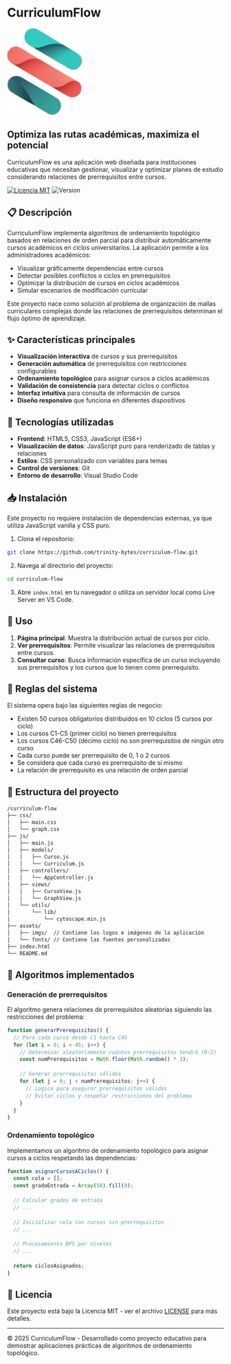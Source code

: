 # CurriculumFlow

![CurriculumFlow Logo](assets/imgs/logo-isotipo.png)

## Optimiza las rutas académicas, maximiza el potencial

CurriculumFlow es una aplicación web diseñada para instituciones educativas que necesitan gestionar, visualizar y optimizar planes de estudio considerando relaciones de prerrequisitos entre cursos.

[![Licencia MIT](https://img.shields.io/badge/Licencia-MIT-blue.svg)](LICENSE)
![Version](https://img.shields.io/badge/Version-1.0-green.svg)

## 📋 Descripción

CurriculumFlow implementa algoritmos de ordenamiento topológico basados en relaciones de orden parcial para distribuir automáticamente cursos académicos en ciclos universitarios. La aplicación permite a los administradores académicos:

- Visualizar gráficamente dependencias entre cursos
- Detectar posibles conflictos o ciclos en prerrequisitos
- Optimizar la distribución de cursos en ciclos académicos
- Simular escenarios de modificación curricular

Este proyecto nace como solución al problema de organización de mallas curriculares complejas donde las relaciones de prerrequisitos determinan el flujo óptimo de aprendizaje.

## ✨ Características principales

- **Visualización interactiva** de cursos y sus prerrequisitos
- **Generación automática** de prerrequisitos con restricciones configurables
- **Ordenamiento topológico** para asignar cursos a ciclos académicos
- **Validación de consistencia** para detectar ciclos o conflictos
- **Interfaz intuitiva** para consulta de información de cursos
- **Diseño responsivo** que funciona en diferentes dispositivos

## 🔧 Tecnologías utilizadas

- **Frontend**: HTML5, CSS3, JavaScript (ES6+)
- **Visualización de datos**: JavaScript puro para renderizado de tablas y relaciones
- **Estilos**: CSS personalizado con variables para temas
- **Control de versiones**: Git
- **Entorno de desarrollo**: Visual Studio Code

## 📥 Instalación

Este proyecto no requiere instalación de dependencias externas, ya que utiliza JavaScript vanilla y CSS puro.

1. Clona el repositorio:

```sh
git clone https://github.com/trinity-bytes/curriculum-flow.git
```

2. Navega al directorio del proyecto:

```sh
cd curriculum-flow
```

3. Abre `index.html` en tu navegador o utiliza un servidor local como Live Server en VS Code.

## 🚀 Uso

1. **Página principal**: Muestra la distribución actual de cursos por ciclo.
2. **Ver prerrequisitos**: Permite visualizar las relaciones de prerrequisitos entre cursos.
3. **Consultar curso**: Busca información específica de un curso incluyendo sus prerrequisitos y los cursos que lo tienen como prerrequisito.

## 📜 Reglas del sistema

El sistema opera bajo las siguientes reglas de negocio:

- Existen 50 cursos obligatorios distribuidos en 10 ciclos (5 cursos por ciclo)
- Los cursos C1-C5 (primer ciclo) no tienen prerrequisitos
- Los cursos C46-C50 (décimo ciclo) no son prerrequisitos de ningún otro curso
- Cada curso puede ser prerrequisito de 0, 1 o 2 cursos
- Se considera que cada curso es prerrequisito de sí mismo
- La relación de prerrequisito es una relación de orden parcial

## 📂 Estructura del proyecto

```
/curriculum-flow
├── css/
│   ├── main.css
│   └── graph.css
├── js/
│   ├── main.js
│   ├── models/
│   │   ├── Curso.js
│   │   └── Curriculum.js
│   ├── controllers/
│   │   └── AppController.js
│   ├── views/
│   │   ├── CursoView.js
│   │   └── GraphView.js
│   └── utils/
│       └── lib/
│           └── cytoscape.min.js
├── assets/
│   ├── imgs/  // Contiene los logos e imágenes de la aplicación
│   └── fonts/ // Contiene las fuentes personalizadas
├── index.html
└── README.md
```

## 🧮 Algoritmos implementados

### Generación de prerrequisitos

El algoritmo genera relaciones de prerrequisitos aleatorias siguiendo las restricciones del problema:

```javascript
function generarPrerequisitos() {
  // Para cada curso desde C1 hasta C45
  for (let i = 0; i < 45; i++) {
    // Determinar aleatoriamente cuántos prerrequisitos tendrá (0-2)
    const numPrerequisitos = Math.floor(Math.random() * 3);

    // Generar prerrequisitos válidos
    for (let j = 0; j < numPrerequisitos; j++) {
      // Lógica para asegurar prerrequisitos válidos
      // Evitar ciclos y respetar restricciones del problema
    }
  }
}
```

### Ordenamiento topológico

Implementamos un algoritmo de ordenamiento topológico para asignar cursos a ciclos respetando las dependencias:

```javascript
function asignarCursosACiclos() {
  const cola = [];
  const gradoEntrada = Array(50).fill(0);

  // Calcular grados de entrada
  // ...

  // Inicializar cola con cursos sin prerrequisitos
  // ...

  // Procesamiento BFS por niveles
  // ...

  return ciclosAsignados;
}
```

## 📄 Licencia

Este proyecto está bajo la Licencia MIT - ver el archivo [LICENSE](LICENSE) para más detalles.

---

© 2025 CurriculumFlow - Desarrollado como proyecto educativo para demostrar aplicaciones prácticas de algoritmos de ordenamiento topológico.
